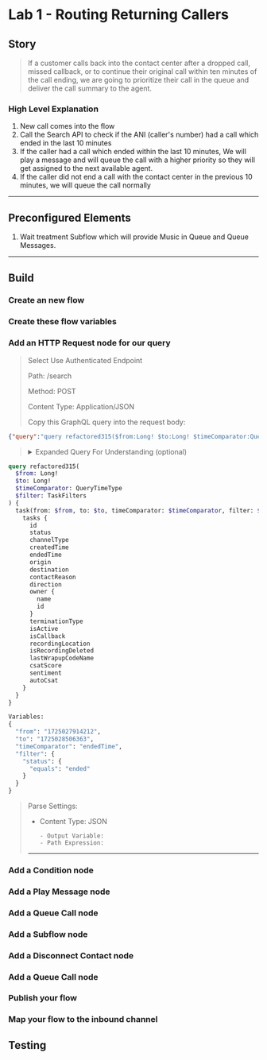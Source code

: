 # Lab 1 - Routing Returning Callers

## Story
> If a customer calls back into the contact center after a dropped call, missed callback, or to continue their original call within ten minutes of the call ending, we are going to prioritize their call in the queue and deliver the call summary to the agent.

### High Level Explanation
1. New call comes into the flow
2. Call the Search API to check if the ANI (caller's number) had a call which ended in the last 10 minutes
3. If the caller had a call which ended within the last 10 minutes, We will play a message and will queue the call with a higher priority so they will get assigned to the next available agent.
4. If the caller did not end a call with the contact center in the previous 10 minutes, we will queue the call normally

---

## Preconfigured Elements

1. Wait treatment Subflow which will provide Music in Queue and Queue Messages. 

---

## Build

### Create an new flow

### Create these flow variables



### Add an HTTP Request node for our query

> Select Use Authenticated Endpoint
> 
> Path: /search
> 
> Method: POST
> 
> Content Type: Application/JSON
>
> Copy this GraphQL query into the request body:
```JSON
{"query":"query refactored315($from:Long! $to:Long! $timeComparator:QueryTimeType $filter:TaskFilters){task(from:$from,to:$to,timeComparator:$timeComparator,filter:$filter){tasks{id status channelType createdTime endedTime origin destination contactReason direction owner{name id}terminationType isActive isCallback recordingLocation isRecordingDeleted lastWrapupCodeName csatScore sentiment autoCsat}}}","variables":{"from":"1725027914212","to":"1725028506363","timeComparator":"endedTime","filter":{"status":{"equals":"ended"}}}}
```
> <details><summary>Expanded Query For Understanding (optional)</summary>
```GraphQL
query refactored315(
  $from: Long!
  $to: Long!
  $timeComparator: QueryTimeType
  $filter: TaskFilters
) {
  task(from: $from, to: $to, timeComparator: $timeComparator, filter: $filter) {
    tasks {
      id
      status
      channelType
      createdTime
      endedTime
      origin
      destination
      contactReason
      direction
      owner {
        name
        id
      }
      terminationType
      isActive
      isCallback
      recordingLocation
      isRecordingDeleted
      lastWrapupCodeName
      csatScore
      sentiment
      autoCsat
    }
  }
}

Variables:
{
  "from": "1725027914212",
  "to": "1725028506363",
  "timeComparator": "endedTime",
  "filter": {
    "status": {
      "equals": "ended"
    }
  }
}
```
</details>

> Parse Settings:
>
> - Content Type: JSON
>
>       - Output Variable:
>       - Path Expression:
>
> ---

### Add a Condition node

### Add a Play Message node

### Add a Queue Call node

### Add a Subflow node

### Add a Disconnect Contact node

### Add a Queue Call node

### Publish your flow

### Map your flow to the inbound channel

## Testing

